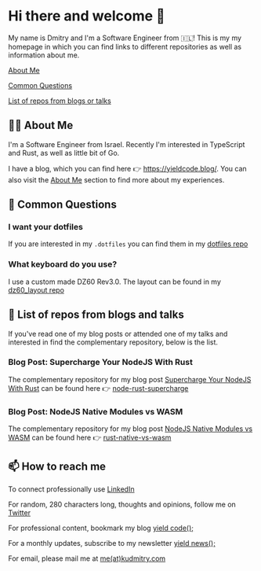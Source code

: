 # Hi there and welcome 👋

My name is Dmitry and I'm a Software Engineer from 🇮🇱!
This is my my homepage in which you can find links to different repositories as well as information about me.

[About Me](#about-me)

[Common Questions](#common-questions)

[List of repos from blogs or talks](#list-of-repos-from-blogs-and-talks)

## 💁‍♂️ About Me
I'm a Software Engineer from Israel. Recently I'm interested in TypeScript and Rust, as well as little bit of Go.

I have a blog, which you can find here 👉 https://yieldcode.blog/. You can also visit the [About Me](https://yieldcode.blog/about-me/) section to find more about my experiences.

## 💬 Common Questions
### I want your dotfiles
If you are interested in my `.dotfiles` you can find them in my [dotfiles repo](https://github.com/skwee357/dotfiles)

### What keyboard do you use?
I use a custom made DZ60 Rev3.0. The layout can be found in my [dz60_layout repo](https://github.com/skwee357/dz60_layout)

## 📝 List of repos from blogs and talks
If you've read one of my blog posts or attended one of my talks and interested in find the complementary repository, below is the list.

### Blog Post: Supercharge Your NodeJS With Rust
The complementary repository for my blog post [Supercharge Your NodeJS With Rust](https://yieldcode.blog/supercharge-nodejs-with-rust/) can be found here 👉 [node-rust-supercharge](https://github.com/skwee357/node-rust-supercharge)

### Blog Post: NodeJS Native Modules vs WASM
The complementary repository for my blog post [NodeJS Native Modules vs WASM](https://yieldcode.blog/native-rust-wasm/) can be found here 👉 [rust-native-vs-wasm](https://github.com/skwee357/rust-native-vs-wasm)

## 📫 How to reach me
To connect professionally use [LinkedIn](https://www.linkedin.com/in/kudmitry/)

For random, 280 characters long, thoughts and opinions, follow me on [Twitter](https://twitter.com/skwee357)

For professional content, bookmark my blog [yield code();](https://yieldcode.blog/)

For a monthly updates, subscribe to my newsletter [yield news();](https://yieldcode.blog/newsletter/)

For email, please mail me at [me(at)kudmitry.com](mailto:me@kudmitry.com)
